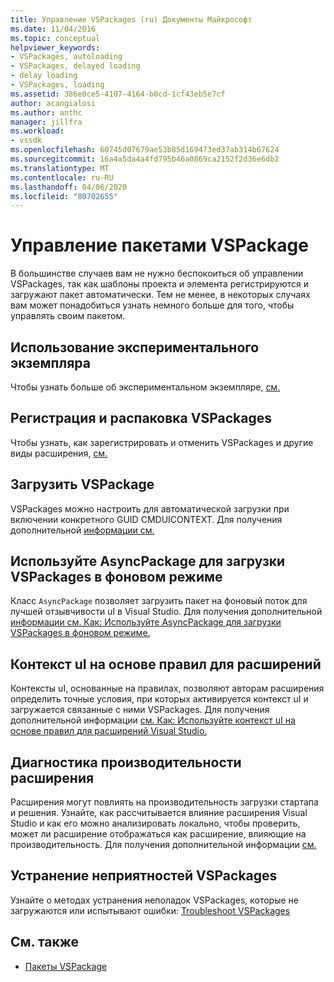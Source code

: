 ```yaml
---
title: Управление VSPackages (ru) Документы Майкрософт
ms.date: 11/04/2016
ms.topic: conceptual
helpviewer_keywords:
- VSPackages, autoloading
- VSPackages, delayed loading
- delay loading
- VSPackages, loading
ms.assetid: 386e0ce5-4107-4164-b0cd-1cf43eb5e7cf
author: acangialosi
ms.author: anthc
manager: jillfra
ms.workload:
- vssdk
ms.openlocfilehash: 60745d07679ae53b85d169473ed37ab314b67624
ms.sourcegitcommit: 16a4a5da4a4fd795b46a0869ca2152f2d36e6db2
ms.translationtype: MT
ms.contentlocale: ru-RU
ms.lasthandoff: 04/06/2020
ms.locfileid: "80702655"
---
```

# <a name="manage-vspackages"></a>Управление пакетами VSPackage
В большинстве случаев вам не нужно беспокоиться об управлении VSPackages, так как шаблоны проекта и элемента регистрируются и загружают пакет автоматически. Тем не менее, в некоторых случаях вам может понадобиться узнать немного больше для того, чтобы управлять своим пакетом.

## <a name="use-the-experimental-instance"></a>Использование экспериментального экземпляра
 Чтобы узнать больше об экспериментальном экземпляре, [см.](../extensibility/the-experimental-instance.md)

## <a name="register-and-unregister-vspackages"></a>Регистрация и распаковка VSPackages
 Чтобы узнать, как зарегистрировать и отменить VSPackages и другие виды расширения, [см.](../extensibility/registering-and-unregistering-vspackages.md)

## <a name="load-a-vspackage"></a>Загрузить VSPackage
 VSPackages можно настроить для автоматической загрузки при включении конкретного GUID CMDUICONTEXT. Для получения дополнительной [информации см.](../extensibility/loading-vspackages.md)

## <a name="use-asyncpackage-to-load-vspackages-in-the-background"></a>Используйте AsyncPackage для загрузки VSPackages в фоновом режиме
 Класс `AsyncPackage` позволяет загрузить пакет на фоновый поток для лучшей отзывчивости uI в Visual Studio. Для получения дополнительной [информации см. Как: Используйте AsyncPackage для загрузки VSPackages в фоновом режиме.](../extensibility/how-to-use-asyncpackage-to-load-vspackages-in-the-background.md)

## <a name="rule-based-ui-context-for-extensions"></a>Контекст uI на основе правил для расширений
 Контексты uI, основанные на правилах, позволяют авторам расширения определить точные условия, при которых активируется контекст uI и загружается связанные с ними VSPackages. Для получения дополнительной информации [см. Как: Используйте контекст uI на основе правил для расширений Visual Studio.](../extensibility/how-to-use-rule-based-ui-context-for-visual-studio-extensions.md)

## <a name="diagnose-extension-performance"></a>Диагностика производительности расширения
Расширения могут повлиять на производительность загрузки стартапа и решения. Узнайте, как рассчитывается влияние расширения Visual Studio и как его можно анализировать локально, чтобы проверить, может ли расширение отображаться как расширение, влияющие на производительность. Для получения дополнительной информации [см.](how-to-diagnose-extension-performance.md)

## <a name="troubleshoot-vspackages"></a>Устранение неприятностей VSPackages
 Узнайте о методах устранения неполадок VSPackages, которые не загружаются или испытывают ошибки: [Troubleshoot VSPackages](../extensibility/troubleshooting-vspackages.md)

## <a name="see-also"></a>См. также
- [Пакеты VSPackage](../extensibility/internals/vspackages.md)
